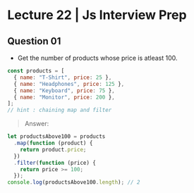 # Lecture 22 | Js Interview Prep

## Question 01

- Get the number of products whose price is atleast 100.

```js
const products = [
  { name: "T-Shirt", price: 25 },
  { name: "Headphones", price: 125 },
  { name: "Keyboard", price: 75 },
  { name: "Monitor", price: 200 },
];
// hint : chaining map and filter
```

> Answer:

```js
let productsAbove100 = products
  .map(function (product) {
    return product.price;
  })
  .filter(function (price) {
    return price >= 100;
  });
console.log(productsAbove100.length); // 2
```
